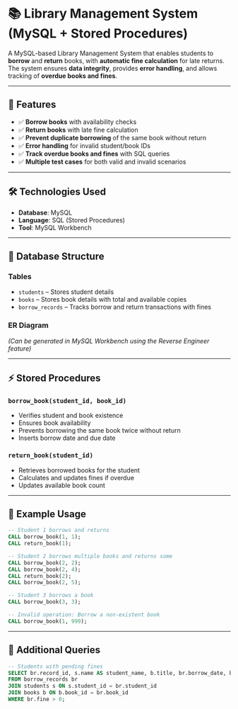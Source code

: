 # 📚 Library Management System (MySQL + Stored Procedures)

A MySQL-based Library Management System that enables students to **borrow** and **return** books, with **automatic fine calculation** for late returns. The system ensures **data integrity**, provides **error handling**, and allows tracking of **overdue books and fines**.

---

## 🚀 Features

* ✅ **Borrow books** with availability checks
* ✅ **Return books** with late fine calculation
* ✅ **Prevent duplicate borrowing** of the same book without return
* ✅ **Error handling** for invalid student/book IDs
* ✅ **Track overdue books and fines** with SQL queries
* ✅ **Multiple test cases** for both valid and invalid scenarios

---

## 🛠️ Technologies Used

* **Database**: MySQL
* **Language**: SQL (Stored Procedures)
* **Tool**: MySQL Workbench

---

## 📂 Database Structure

### Tables

* `students` – Stores student details
* `books` – Stores book details with total and available copies
* `borrow_records` – Tracks borrow and return transactions with fines

### ER Diagram

*(Can be generated in MySQL Workbench using the Reverse Engineer feature)*

---

## ⚡ Stored Procedures

### `borrow_book(student_id, book_id)`

* Verifies student and book existence
* Ensures book availability
* Prevents borrowing the same book twice without return
* Inserts borrow date and due date

### `return_book(student_id)`

* Retrieves borrowed books for the student
* Calculates and updates fines if overdue
* Updates available book count

---

## 📜 Example Usage

```sql
-- Student 1 borrows and returns
CALL borrow_book(1, 1);
CALL return_book(1);

-- Student 2 borrows multiple books and returns some
CALL borrow_book(2, 2);
CALL borrow_book(2, 4);
CALL return_book(2);
CALL borrow_book(2, 5);

-- Student 3 borrows a book
CALL borrow_book(3, 3);

-- Invalid operation: Borrow a non-existent book
CALL borrow_book(1, 999);
```

---

## 📌 Additional Queries

```sql
-- Students with pending fines
SELECT br.record_id, s.name AS student_name, b.title, br.borrow_date, br.due_date, br.return_date, br.fine
FROM borrow_records br
JOIN students s ON s.student_id = br.student_id
JOIN books b ON b.book_id = br.book_id
WHERE br.fine > 0;
```
